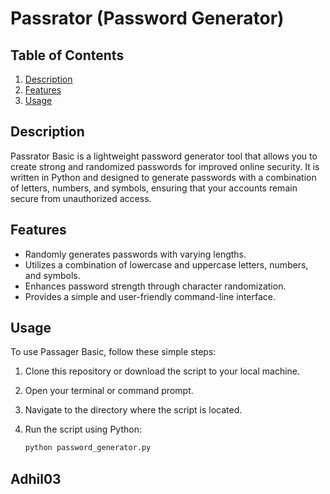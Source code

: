 # Passrator (Password Generator)

## Table of Contents
1. [Description](#description) 
2. [Features](#features)
3. [Usage](#usage)

## Description

Passrator Basic is a lightweight password generator tool that allows you to create strong and randomized passwords for
improved online security. It is written in Python and designed to generate passwords with a combination of letters,
numbers, and symbols, ensuring that your accounts remain secure from unauthorized access.

## Features

- Randomly generates passwords with varying lengths.
- Utilizes a combination of lowercase and uppercase letters, numbers, and symbols.
- Enhances password strength through character randomization.
- Provides a simple and user-friendly command-line interface.

## Usage

To use Passager Basic, follow these simple steps:

1. Clone this repository or download the script to your local machine.
2. Open your terminal or command prompt.
3. Navigate to the directory where the script is located.
4. Run the script using Python:

   ```bash
   python password_generator.py
## Adhil03